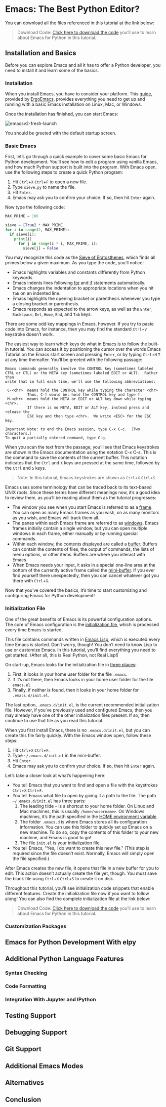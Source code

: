 # Emacs: The Best Python Editor?

You can download all the files referenced in this tutorial at the link below:

> Download Code: [Click here to download the code](https://github.com/realpython/materials/tree/master/emacs-the-best-python-editor) you’ll use to learn about Emacs for Python in this tutorial.

## Installation and Basics

Before you can explore Emacs and all it has to offer a Python developer, you need to install it and learn some of the basics.

### Installation

When you install Emacs, you have to consider your platform. This [guide](http://ergoemacs.org/emacs/which_emacs.html), provided by [ErgoEmacs](http://ergoemacs.org/), provides everything you need to get up and running with a basic Emacs installation on Linux, Mac, or Windows.

Once the installation has finished, you can start Emacs:

![emacsv2-fresh-launch](./images/emacsv2-fresh-launch.png "emacsv2-fresh-launch")

You should be greeted with the default startup screen.

### Basic Emacs

First, let’s go through a quick example to cover some basic Emacs for Python development. You’ll see how to edit a program using vanilla Emacs, and how much Python support is built into the program. With Emacs open, use the following steps to create a quick Python program:

1. Hit `Ctrl`+`X` `Ctrl`+`F` to open a new file.
2. Type `sieve.py` to name the file.
2. Hit `Enter`.
4. Emacs may ask you to confirm your choice. If so, then hit `Enter` again.

Now type the following code:

```python
MAX_PRIME = 100

sieve = [True] * MAX_PRIME
for i in range(2, MAX_PRIME):
  if sieve[i]:
    print(i)
      for j in range(i * i, MAX_PRIME, i):
        sieve[j] = False
```

You may recognize this code as the [Sieve of Eratosthenes](https://en.wikipedia.org/wiki/Sieve_of_Eratosthenes), which finds all primes below a given maximum. As you type the code, you’ll notice:

- Emacs highlights variables and constants differently from Python keywords.
- Emacs indents lines following [for](https://realpython.com/courses/python-for-loop/) and [if](https://realpython.com/courses/python-conditional-statements/) statements automatically.
- Emacs changes the indentation to appropriate locations when you hit `Tab` on an indented line.
- Emacs highlights the opening bracket or parenthesis whenever you type a closing bracket or parenthesis.
- Emacs responds as expected to the arrow keys, as well as the `Enter`, `Backspace`, `Del`, `Home`, `End`, and `Tab` keys.

There are some odd key mappings in Emacs, however. If you try to paste code into Emacs, for instance, then you may find the standard `Ctrl`+`V` keystroke doesn’t work.

The easiest way to learn which keys do what in Emacs is to follow the built-in tutorial. You can access it by positioning the cursor over the words Emacs Tutorial on the Emacs start screen and pressing `Enter`, or by typing `Ctrl`+`H` `T` at any time thereafter. You’ll be greeted with the following passage:

```text
Emacs commands generally involve the CONTROL key (sometimes labeled
CTRL or CTL) or the META key (sometimes labeled EDIT or ALT).  Rather than
write that in full each time, we'll use the following abbreviations:

 C-<chr>  means hold the CONTROL key while typing the character <chr>
          Thus, C-f would be: hold the CONTROL key and type f.
 M-<chr>  means hold the META or EDIT or ALT key down while typing <chr>.
          If there is no META, EDIT or ALT key, instead press and release the
          ESC key and then type <chr>.  We write <ESC> for the ESC key.

Important Note: to end the Emacs session, type C-x C-c.  (Two characters.)
To quit a partially entered command, type C-g.
```

When you scan the text from the passage, you’ll see that Emacs keystrokes are shown in the Emacs documentation using the notation C-x C-s. This is the command to save the contents of the current buffer. This notation indicates that the `Ctrl` and `X` keys are pressed at the same time, followed by the `Ctrl` and `S` keys.

> Note: In this tutorial, Emacs keystrokes are shown as `Ctrl`+`X` `Ctrl`+`S`.

Emacs uses some terminology that can be traced back to its text-based UNIX roots. Since these terms have different meanings now, it’s a good idea to review them, as you’ll be reading about them as the tutorial progresses:

- The window you see when you start Emacs is referred to as a [frame](https://www.gnu.org/software/emacs/manual/html_node/elisp/Frames.html#Frames). You can open as many Emacs frames as you wish, on as many monitors as you wish, and Emacs will track them all.
- The panes within each Emacs frame are referred to as [windows](https://www.gnu.org/software/emacs/manual/html_node/elisp/Windows.html#Windows). Emacs frames initially contain a single window, but you can open multiple windows in each frame, either manually or by running special commands.
- Within each window, the contents displayed are called a [buffer](http://www.gnu.org/software/emacs/manual/html_node/elisp/Buffers.html). Buffers can contain the contents of files, the output of commands, the lists of menu options, or other items. Buffers are where you interact with Emacs.
- When Emacs needs your input, it asks in a special one-line area at the bottom of the currently active frame called the [mini-buffer](https://www.gnu.org/software/emacs/manual/html_node/elisp/Minibuffers.html#Minibuffers). If you ever find yourself there unexpectedly, then you can cancel whatever got you there with `Ctrl`+`G`.

Now that you’ve covered the basics, it’s time to start customizing and configuring Emacs for Python development!

### Initialization File

One of the great benefits of Emacs is its powerful configuration options. The core of Emacs configuration is the [initialization file](http://www.gnu.org/software/emacs/manual/html_node/emacs/Init-File.html), which is processed every time Emacs is started.

This file contains commands written in [Emacs Lisp](https://www.gnu.org/software/emacs/manual/html_node/eintr/index.html), which is executed every time Emacs is started. Don’t worry, though! You don’t need to know Lisp to use or customize Emacs. In this tutorial, you’ll find everything you need to get started. (After all, this is Real Python, not Real Lisp!)

On start-up, Emacs looks for the initialization file in [three places](https://www.gnu.org/software/emacs/manual/html_node/emacs/Find-Init.html#Find-Init):

1. First, it looks in your home user folder for the file `.emacs`.
2. If it’s not there, then Emacs looks in your home user folder for the file `emacs.el`.
3. Finally, if neither is found, then it looks in your home folder for `.emacs.d/init.el`.

The last option, `.emacs.d/init.el`, is the current recommended initialization file. However, if you’ve previously used and configured Emacs, then you may already have one of the other initialization files present. If so, then continue to use that file as you read this tutorial.

When you first install Emacs, there is no `.emacs.d/init.el`, but you can create this file fairly quickly. With the Emacs window open, follow these steps:

1. Hit `Ctrl`+`X` `Ctrl`+`F`.
2. Type `~/.emacs.d/init.el` in the mini-buffer.
3. Hit `Enter`.
4. Emacs may ask you to confirm your choice. If so, then hit `Enter` again.

Let’s take a closer look at what’s happening here:

- You tell Emacs that you want to find and open a file with the keystrokes `Ctrl`+`X` `Ctrl`+`F`.
- You tell Emacs what file to open by giving it a path to the file. The path `~/.emacs.d/init.el` has three parts:
  1. The leading tilde `~` is a shortcut to your home folder. On Linux and Mac machines, this is usually `/home/<username>`. On Windows machines, it’s the path specified in the [HOME environment variable](http://www.gnu.org/software/emacs/manual/html_node/efaq-w32/Location-of-init-file.html#Location-of-init-file).
  2. The folder `.emacs.d` is where Emacs stores all its configuration information. You can use this folder to quickly set up Emacs on a new machine. To do so, copy the contents of this folder to your new machine, and Emacs is good to go!
  3. The file `init.el` is your initialization file.
- You tell Emacs, "Yes, I do want to create this new file." (This step is required since the file doesn’t exist. Normally, Emacs will simply open the file specified.)

After Emacs creates the new file, it opens that file in a new buffer for you to edit. This action doesn’t actually create the file yet, though. You must save the blank file using `Ctrl`+`X` `Ctrl`+`S` to create it on disk.

Throughout this tutorial, you’ll see initialization code snippets that enable different features. Create the initialization file now if you want to follow along! You can also find the complete initialization file at the link below:

> Download Code: [Click here to download the code](https://github.com/realpython/materials/tree/master/emacs-the-best-python-editor) you’ll use to learn about Emacs for Python in this tutorial.

### Customization Packages






















## Emacs for Python Development With elpy










## Additional Python Language Features










### Syntax Checking










### Code Formatting










### Integration With Jupyter and IPython










## Testing Support










## Debugging Support










## Git Support










## Additional Emacs Modes










## Alternatives










## Conclusion
























































































































